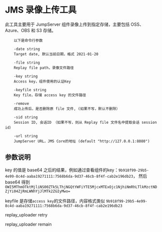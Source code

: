 # JMS 录像上传工具

此工具主要用于 JumpServer 组件录像上传到指定存储，主要包括 OSS、Azure、OBS 和 S3 存储。


```
    以下是命令行参数

    -date string
    Target date, 默认当前日期，格式 2021-01-20

    -file string
    Replay file path，录像文件路径

    -key string
    Access key，组件使用的认证Key
    
    -keyfile string
    Key file，存储 access key 的文件路径
    
    -remove
    成功上传后，是否删除原 file 文件, (如果不写，默认不删除）
    
    -sid string
    Session ID, 会话ID （如果不写，则从 Replay file 文件名中提取会话 session id）

    -url string
    JumpServer URL，JMS Core的地址 (default "http://127.0.0.1:8080")

```
## 参数说明

key 的值是 base64 之后的结果，例如通过查看组件的key：`9b918f99-29b5-4e99-8c4d-aaba19271111:7568b6da-9d37-46cb-8f4f-cab2e196db23`，
然后 base64 得到 `OWI5MThmOTktMjliNS00ZTk5LThjNGQtYWFiYTE5MjcxMTExOjc1NjhiNmRhLTlkMzctNDZjYi04ZjRmLWNhYjJlMTk2ZGIyMwo=`

keyfile 是存储`access key`的文件路径，内容格式类似 `9b918f99-29b5-4e99-8c4d-aaba19271111:7568b6da-9d37-46cb-8f4f-cab2e196db23`

replay_uploader retry 

replay_uploader remain